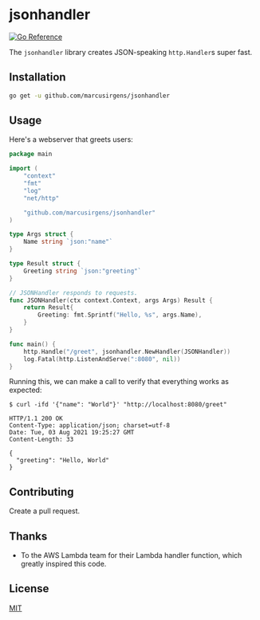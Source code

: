 # jsonhandler

[![Go Reference](https://pkg.go.dev/badge/github.com/marcusirgens/jsonhandler.svg)](https://pkg.go.dev/github.com/marcusirgens/jsonhandler)

The `jsonhandler` library creates JSON-speaking `http.Handler`s super fast.

## Installation

```bash
go get -u github.com/marcusirgens/jsonhandler
```

## Usage

Here's a webserver that greets users:

```go
package main

import (
	"context"
	"fmt"
	"log"
	"net/http"

	"github.com/marcusirgens/jsonhandler"
)

type Args struct {
	Name string `json:"name"`
}

type Result struct {
	Greeting string `json:"greeting"`
}

// JSONHandler responds to requests.
func JSONHandler(ctx context.Context, args Args) Result {
	return Result{
		Greeting: fmt.Sprintf("Hello, %s", args.Name),
	}
}

func main() {
	http.Handle("/greet", jsonhandler.NewHandler(JSONHandler))
	log.Fatal(http.ListenAndServe(":8080", nil))
}

```

Running this, we can make a call to verify that everything works as expected:

```shell
$ curl -ifd '{"name": "World"}' "http://localhost:8080/greet"                                                        

HTTP/1.1 200 OK
Content-Type: application/json; charset=utf-8
Date: Tue, 03 Aug 2021 19:25:27 GMT
Content-Length: 33

{
  "greeting": "Hello, World"
}

```

## Contributing

Create a pull request.

## Thanks

- To the AWS Lambda team for their Lambda handler function, which greatly inspired this code.

## License

[MIT](./LICENSE)